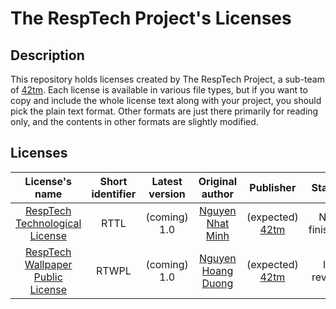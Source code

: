 The RespTech Project's Licenses
===============================

Description
-----------

This repository holds licenses created by The RespTech Project, a sub-team of
[42tm][42tm]. Each license is available in various file types, but if you want
to copy and include the whole license text along with your project, you should
pick the plain text format. Other formats are just there primarily for reading
only, and the contents in other formats are slightly modified.

Licenses
--------

|License's name|Short identifier|Latest version|Original author|Publisher|Status|
|:---:|:---:|:---:|:---:|:---:|:---:|
|[RespTech Technological License](rttl/)|RTTL|(coming) 1.0|[Nguyen Nhat Minh][42tm nnm]|(expected) [42tm][42tm]|Not finished|
|[RespTech Wallpaper Public License](rtwpl/)|RTWPL|(coming) 1.0|[Nguyen Hoang Duong][42tm nhd]|(expected) [42tm][42tm]|In review|

[42tm]: http://github.com/42tm
[42tm nnm]: http://github.com/theTRANCEguyfrom42team
[42tm nhd]: http://github.com/NOVAglow
